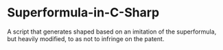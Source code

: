 # Superformula-in-C-Sharp

A script that generates shaped based on an imitation of the superformula, but heavily modified, to as not to infringe on the patent.
